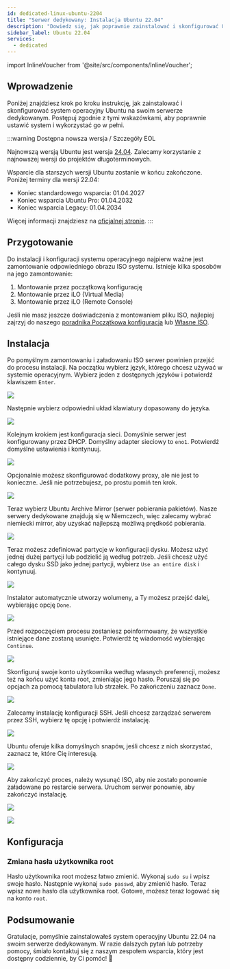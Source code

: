 ```yaml
---
id: dedicated-linux-ubuntu-2204
title: "Serwer dedykowany: Instalacja Ubuntu 22.04"
description: "Dowiedz się, jak poprawnie zainstalować i skonfigurować Ubuntu na swoim serwerze dedykowanym, aby uzyskać optymalną wydajność i wsparcie długoterminowe → Sprawdź teraz"
sidebar_label: Ubuntu 22.04
services:
  - dedicated
---
```


import InlineVoucher from '@site/src/components/InlineVoucher';

## Wprowadzenie

Poniżej znajdziesz krok po kroku instrukcję, jak zainstalować i skonfigurować system operacyjny Ubuntu na swoim serwerze dedykowanym. Postępuj zgodnie z tymi wskazówkami, aby poprawnie ustawić system i wykorzystać go w pełni.



:::warning Dostępna nowsza wersja / Szczegóły EOL

Najnowszą wersją Ubuntu jest wersja [24.04](dedicated-linux-ubuntu.md). Zalecamy korzystanie z najnowszej wersji do projektów długoterminowych.

Wsparcie dla starszych wersji Ubuntu zostanie w końcu zakończone. Poniżej terminy dla wersji 22.04:

- Koniec standardowego wsparcia: 01.04.2027
- Koniec wsparcia Ubuntu Pro: 01.04.2032
- Koniec wsparcia Legacy: 01.04.2034

Więcej informacji znajdziesz na [oficjalnej stronie](https://ubuntu.com/about/release-cycle).
:::


<InlineVoucher />

## Przygotowanie

Do instalacji i konfiguracji systemu operacyjnego najpierw ważne jest zamontowanie odpowiedniego obrazu ISO systemu. Istnieje kilka sposobów na jego zamontowanie:

1. Montowanie przez początkową konfigurację
2. Montowanie przez iLO (Virtual Media)
3. Montowanie przez iLO (Remote Console)

Jeśli nie masz jeszcze doświadczenia z montowaniem pliku ISO, najlepiej zajrzyj do naszego [poradnika Początkowa konfiguracja](dedicated-setup.md) lub [Własne ISO](dedicated-iso.md).



## Instalacja

Po pomyślnym zamontowaniu i załadowaniu ISO serwer powinien przejść do procesu instalacji. Na początku wybierz język, którego chcesz używać w systemie operacyjnym. Wybierz jeden z dostępnych języków i potwierdź klawiszem `Enter`. 

![](https://screensaver01.zap-hosting.com/index.php/s/yrHMNzstM23XZH6/preview)

Następnie wybierz odpowiedni układ klawiatury dopasowany do języka. 

![](https://screensaver01.zap-hosting.com/index.php/s/x9kYGEWS5fy7Wjp/preview)

Kolejnym krokiem jest konfiguracja sieci. Domyślnie serwer jest konfigurowany przez DHCP. Domyślny adapter sieciowy to `eno1`. Potwierdź domyślne ustawienia i kontynuuj. 

![](https://screensaver01.zap-hosting.com/index.php/s/6mr5kAKJQ39iJt5/preview)

Opcjonalnie możesz skonfigurować dodatkowy proxy, ale nie jest to konieczne. Jeśli nie potrzebujesz, po prostu pomiń ten krok. 

![](https://screensaver01.zap-hosting.com/index.php/s/tz97Ee8ZQkxAGGb/preview)

Teraz wybierz Ubuntu Archive Mirror (serwer pobierania pakietów). Nasze serwery dedykowane znajdują się w Niemczech, więc zalecamy wybrać niemiecki mirror, aby uzyskać najlepszą możliwą prędkość pobierania.

![](https://screensaver01.zap-hosting.com/index.php/s/xNknNyWAbd5DnsZ/preview)

Teraz możesz zdefiniować partycje w konfiguracji dysku. Możesz użyć jednej dużej partycji lub podzielić ją według potrzeb. Jeśli chcesz użyć całego dysku SSD jako jednej partycji, wybierz `Use an entire disk` i kontynuuj.

![](https://screensaver01.zap-hosting.com/index.php/s/2dJ9oeMGjpWn6cZ/preview)

Instalator automatycznie utworzy wolumeny, a Ty możesz przejść dalej, wybierając opcję `Done`.

![](https://screensaver01.zap-hosting.com/index.php/s/WXfzt57Rtm2SQLD/preview)

Przed rozpoczęciem procesu zostaniesz poinformowany, że wszystkie istniejące dane zostaną usunięte. Potwierdź tę wiadomość wybierając `Continue`. 

![](https://screensaver01.zap-hosting.com/index.php/s/L3YcGNbYWpMmaDj/preview)

Skonfiguruj swoje konto użytkownika według własnych preferencji, możesz też na końcu użyć konta root, zmieniając jego hasło.
Poruszaj się po opcjach za pomocą tabulatora lub strzałek. Po zakończeniu zaznacz `Done`.

![](https://screensaver01.zap-hosting.com/index.php/s/mqrjmF2ZmA2Qj9z/preview)





Zalecamy instalację konfiguracji SSH. Jeśli chcesz zarządzać serwerem przez SSH, wybierz tę opcję i potwierdź instalację.

![](https://screensaver01.zap-hosting.com/index.php/s/Xz3zzMdZ6C523ip/preview)

Ubuntu oferuje kilka domyślnych snapów, jeśli chcesz z nich skorzystać, zaznacz te, które Cię interesują.

![](https://screensaver01.zap-hosting.com/index.php/s/wcGiSwX935jXeex/preview)

Aby zakończyć proces, należy wysunąć ISO, aby nie zostało ponownie załadowane po restarcie serwera. Uruchom serwer ponownie, aby zakończyć instalację. 

![](https://screensaver01.zap-hosting.com/index.php/s/SzrxCtJTx2S8Nef/preview)



![](https://screensaver01.zap-hosting.com/index.php/s/x3BRLSepSDFnYGA/preview)



## Konfiguracja



### Zmiana hasła użytkownika root

Hasło użytkownika root możesz łatwo zmienić. Wykonaj `sudo su` i wpisz swoje hasło. Następnie wykonaj `sudo passwd`, aby zmienić hasło. Teraz wpisz nowe hasło dla użytkownika root. Gotowe, możesz teraz logować się na konto `root`.



## Podsumowanie

Gratulacje, pomyślnie zainstalowałeś system operacyjny Ubuntu 22.04 na swoim serwerze dedykowanym. W razie dalszych pytań lub potrzeby pomocy, śmiało kontaktuj się z naszym zespołem wsparcia, który jest dostępny codziennie, by Ci pomóc! 🙂






<InlineVoucher />